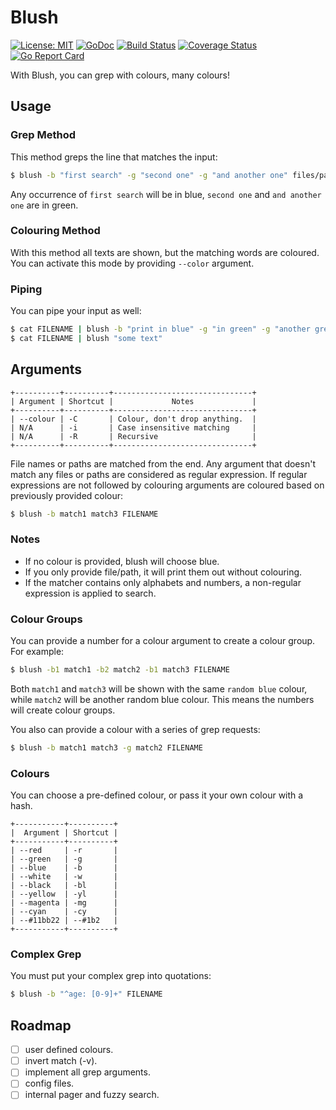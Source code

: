 # Blush

[![License: MIT](https://img.shields.io/badge/License-MIT-blue.svg)](https://opensource.org/licenses/MIT)
[![GoDoc](https://godoc.org/github.com/arsham/blush?status.svg)](http://godoc.org/github.com/arsham/blush)
[![Build Status](https://travis-ci.org/arsham/blush.svg?branch=master)](https://travis-ci.org/arsham/blush)
[![Coverage Status](https://codecov.io/gh/arsham/blush/branch/master/graph/badge.svg)](https://codecov.io/gh/arsham/blush)
[![Go Report Card](https://goreportcard.com/badge/github.com/arsham/blush)](https://goreportcard.com/report/github.com/arsham/blush)

With Blush, you can grep with colours, many colours!

## Usage

### Grep Method

This method greps the line that matches the input:
```bash
$ blush -b "first search" -g "second one" -g "and another one" files/paths
```

Any occurrence of `first search` will be in blue, `second one` and `and another one`
are in green.

### Colouring Method

With this method all texts are shown, but the matching words are coloured. You
can activate this mode by providing `--color` argument.

### Piping

You can pipe your input as well:
```bash
$ cat FILENAME | blush -b "print in blue" -g "in green" -g "another green"
$ cat FILENAME | blush "some text"
```

## Arguments

```
+----------+----------+-------------------------------+
| Argument | Shortcut |             Notes             |
+----------+----------+-------------------------------+
| --colour | -C       | Colour, don't drop anything.  |
| N/A      | -i       | Case insensitive matching     |
| N/A      | -R       | Recursive                     |
+----------+----------+-------------------------------+
```

File names or paths are matched from the end. Any argument that doesn't match
any files or paths are considered as regular expression. If regular expressions
are not followed by colouring arguments are coloured based on previously
provided colour:

```bash
$ blush -b match1 match3 FILENAME
```

### Notes

* If no colour is provided, blush will choose blue.
* If you only provide file/path, it will print them out without colouring.
* If the matcher contains only alphabets and numbers, a non-regular expression is applied to search.

### Colour Groups

You can provide a number for a colour argument to create a colour group. For
example:

```bash
$ blush -b1 match1 -b2 match2 -b1 match3 FILENAME
```

Both `match1` and `match3` will be shown with the same `random blue` colour,
while `match2` will be another random blue colour. This means the numbers will
create colour groups.

You also can provide a colour with a series of grep requests:

```bash
$ blush -b match1 match3 -g match2 FILENAME
```

### Colours

You can choose a pre-defined colour, or pass it your own colour with a hash.

```
+-----------+----------+
|  Argument | Shortcut |
+-----------+----------+
| --red     | -r       |
| --green   | -g       |
| --blue    | -b       |
| --white   | -w       |
| --black   | -bl      |
| --yellow  | -yl      |
| --magenta | -mg      |
| --cyan    | -cy      |
| --#11bb22 | --#1b2   |
+-----------+----------+

```

### Complex Grep

You must put your complex grep into quotations:

```bash
$ blush -b "^age: [0-9]+" FILENAME
```

## Roadmap

* [ ] user defined colours.
* [ ] invert match (-v).
* [ ] implement all grep arguments.
* [ ] config files.
* [ ] internal pager and fuzzy search.
